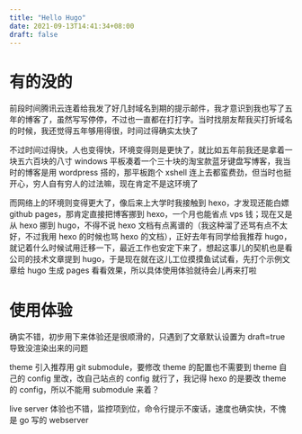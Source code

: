 ```yaml
---
title: "Hello Hugo"
date: 2021-09-13T14:41:34+08:00
draft: false
---
```


# 有的没的

前段时间腾讯云连着给我发了好几封域名到期的提示邮件，我才意识到我也写了五年的博客了，虽然写写停停，不过也一直都在打打字。当时找朋友帮我买打折域名的时候，我还觉得五年够用得很，时间过得确实太快了

不过时间过得快，人也变得快，环境变得则是更快了，就比如五年前我还是拿着一块五六百块的八寸 windows 平板凑着一个三十块的淘宝款蓝牙键盘写博客，我当时的博客是用 wordpress 搭的，那平板跑个 xshell 连上去都蛮费劲，但当时也挺开心，穷人自有穷人的过法嘛，现在肯定不是这环境了

而网络上的环境则变得更大了，像后来上大学时我接触到 hexo，才发现还能白嫖 github pages，那肯定直接把博客挪到 hexo，一个月也能省点 vps 钱；现在又是从 hexo 挪到 hugo，不得不说 hexo 文档有点离谱的（我这种溜了还骂有点不太好，不过我用 hexo 的时候也骂 hexo 的文档），正好去年有同学给我推荐 hugo，就记着什么时候试用迁移一下，最近工作也安定下来了，想起这事儿的契机也是看公司的技术文章提到 hugo，于是现在就在这儿工位摸摸鱼试试看，先打个示例文章给 hugo 生成 pages 看看效果，所以具体使用体验就待会儿再来打啦

# 使用体验

确实不错，初步用下来体验还是很顺滑的，只遇到了文章默认设置为 draft=true 导致没渲染出来的问题

theme 引入推荐用 git submodule，要修改 theme 的配置也不需要到 theme 自己的 config 里改，改自己站点的 config 就行了，我记得 hexo 的是要改 theme 的 config，所以不能用 submodule 来着？

live server 体验也不错，监控项到位，命令行提示不废话，速度也确实快，不愧是 go 写的 webserver
